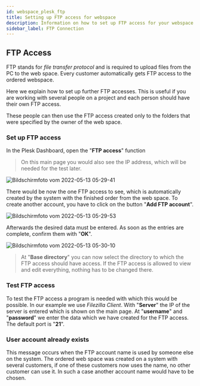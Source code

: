 ```yaml
---
id: webspace_plesk_ftp
title: Setting up FTP access for webspace
description: Information on how to set up FTP access for your webspace from ZAP-Hosting - ZAP-Hosting.com documentation
sidebar_label: FTP Connection
---
```


## FTP Access

FTP stands for *file transfer protocol* and is required to upload files from the PC to the web space.
Every customer automatically gets FTP access to the ordered webspace. 

Here we explain how to set up further FTP accesses. This is useful if you are working with several people on a project and each person should have their own FTP access.

These people can then use the FTP access created only to the folders that were specified by the owner of the web space.

### Set up FTP access

In the Plesk Dashboard, open the "**FTP access**" function

> On this main page you would also see the IP address, which will be needed for the test later.

![Bildschirmfoto vom 2022-05-13 05-29-41](https://user-images.githubusercontent.com/61953937/168206121-b21fa681-e9b7-41ab-bc8e-49e1a89fcd95.png)

There would be now the one FTP access to see, which is automatically created by the system with the finished order from the web space.
To create another account, you have to click on the button "**Add FTP account**".

![Bildschirmfoto vom 2022-05-13 05-29-53](https://user-images.githubusercontent.com/61953937/168206130-0dd67f84-b7ce-45c0-8b18-512381b9cb15.png)

Afterwards the desired data must be entered. As soon as the entries are complete, confirm them with "**OK**".

![Bildschirmfoto vom 2022-05-13 05-30-10](https://user-images.githubusercontent.com/61953937/168206141-869eafc8-c54e-4b57-9cbd-2907bf2de73e.png)

> At "**Base directory**" you can now select the directory to which the FTP access should have access. If the FTP access is allowed to view and edit everything, nothing has to be changed there. 

### Test FTP access

To test the FTP access a program is needed with which this would be possible. In our example we use *Filezilla Client*.
With "**Server**" the IP of the server is entered which is shown on the main page. 
At "**username**" and "**password**" we enter the data which we have created for the FTP access.
The default port is "**21**".

### User account already exists

This message occurs when the FTP account name is used by someone else on the system.
The ordered web space was created on a system with several customers, if one of these customers now uses the name, no other customer can use it.
In such a case another account name would have to be chosen.
